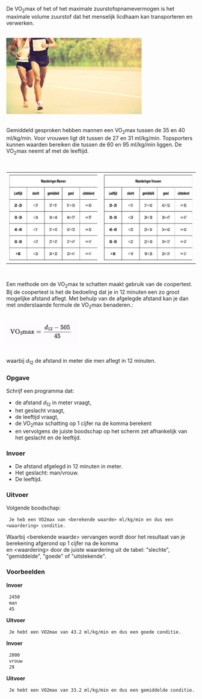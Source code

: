 De VO<sub>2</sub>max of het of het maximale zuurstofopnamevermogen is het maximale volume zuurstof dat het menselijk licdhaam kan transporteren en verwerken.

<br>  
<div class="dodona-centered-group"><img src="media/lopers.jpeg" width="360" height="202"></div>
<br>

Gemiddeld gesproken hebben mannen een VO<sub>2</sub>max tussen de 35 en 40 ml/kg/min. Voor vrouwen ligt dit tussen de 27 en 31 ml/kg/min. Topsporters kunnen waarden bereiken die tussen de 60 en 95 ml/kg/min liggen. De VO<sub>2</sub>max neemt af met de leeftijd.

<br>
<table>
     <tr>
          <th><div class="dodona-centered-group"><img src="media/VO2max_waarderingen_mannen.png" width="411" height="231"></div></th>
          <th><div class="dodona-centered-group"><img src="media/VO2max_waarderingen_vrouwen.png" width="411" height="231"></div></th>
     </tr>
</table>
<br>

Een methode om de VO<sub>2</sub>max te schatten maakt gebruik van de coopertest. Bij de coopertest is het de bedoeling dat je in 12 minuten een zo groot mogelijke afstand aflegt. Met behulp van de afgelegde afstand kan je dan met onderstaande formule de VO<sub>2</sub>max benaderen.:

<br>  
<div class="dodona-centered-group"><img src="media/form_vo2max.png" width="190" height="62"></div>
<br>

waarbij $d$<sub>12</sub> de afstand in meter die men aflegt in 12 minuten.

### Opgave

Schrijf een programma dat:

- de afstand $d$<sub>12</sub> in meter vraagt,
- het geslacht vraagt,
-  de leeftijd vraagt,
- de VO<sub>2</sub>max schatting op 1 cijfer na de komma berekent
- en vervolgens de juiste boodschap op het scherm zet afhankelijk van het geslacht en de leeftijd.

### Invoer

- De afstand afgelegd in 12 minuten in meter.
- Het geslacht: man/vrouw.
- De leeftijd.

### Uitvoer

Volgende boodschap:  

     Je heb een VO2max van <berekende waarde> ml/kg/min en dus een <waardering> conditie. 
     
Waarbij \<berekende waarde\> vervangen wordt door het resultaat van je berekening afgerond op 1 cijfer na de komma  
en \<waardering\> door de juiste waardering uit de tabel: "slechte", "gemiddelde", "goede" of "uitstekende".

### Voorbeelden

**Invoer**

     2450
     man
     45

**Uitvoer**

     Je hebt een VO2max van 43.2 ml/kg/min en dus een goede conditie.  
     
**Invoer**

     2000
     vrouw
     29

**Uitvoer**

     Je hebt een VO2max van 33.2 ml/kg/min en dus een gemiddelde conditie. 

